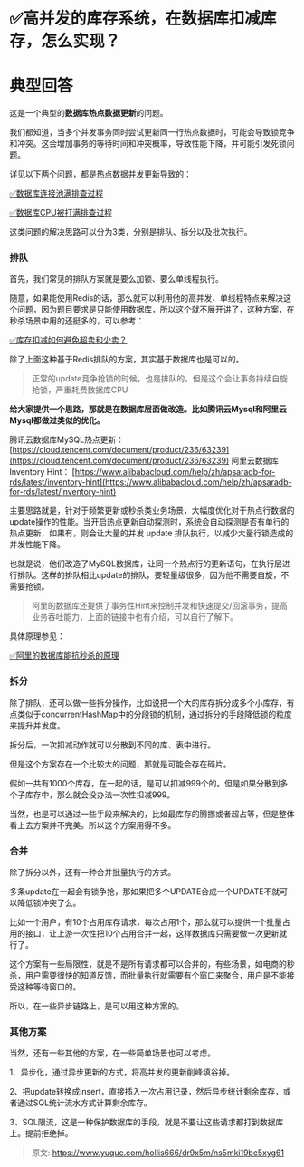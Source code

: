 # ✅高并发的库存系统，在数据库扣减库存，怎么实现？


# 典型回答

这是一个典型的**数据库热点数据更新**的问题。

我们都知道，当多个并发事务同时尝试更新同一行热点数据时，可能会导致锁竞争和冲突。这会增加事务的等待时间和冲突概率，导致性能下降，并可能引发死锁问题。

详见以下两个问题，都是热点数据并发更新导致的：

[✅数据库连接池满排查过程](https://www.yuque.com/hollis666/dr9x5m/dlz4xagyghoys4p8?view=doc_embed)

[✅数据库CPU被打满排查过程](https://www.yuque.com/hollis666/dr9x5m/yhfy70xlf7kegk0s?view=doc_embed)


这类问题的解决思路可以分为3类，分别是排队、拆分以及批次执行。


### 排队
首先，我们常见的排队方案就是要么加锁、要么单线程执行。

随意，如果能使用Redis的话，那么就可以利用他的高并发、单线程特点来解决这个问题，因为题目要求是只能使用数据库，所以这个就不展开讲了，这种方案，在秒杀场景中用的还挺多的，可以参考：

[✅库存扣减如何避免超卖和少卖？](https://www.yuque.com/hollis666/dr9x5m/qpnna44eczny06z7?view=doc_embed)

除了上面这种基于Redis排队的方案，其实基于数据库也是可以的。

> 正常的update竞争抢锁的时候，也是排队的，但是这个会让事务持续自旋抢锁，严重耗费数据库CPU


**给大家提供一个思路，那就是在数据库层面做改造。比如腾讯云Mysql和阿里云Mysql都做过类似的优化。**

腾讯云数据库MySQL热点更新： [https://cloud.tencent.com/document/product/236/63239](https://cloud.tencent.com/document/product/236/63239)
阿里云数据库Inventory Hint： [https://www.alibabacloud.com/help/zh/apsaradb-for-rds/latest/inventory-hint](https://www.alibabacloud.com/help/zh/apsaradb-for-rds/latest/inventory-hint)

主要思路就是，针对于频繁更新或秒杀类业务场景，大幅度优化对于热点行数据的update操作的性能。当开启热点更新自动探测时，系统会自动探测是否有单行的热点更新，如果有，则会让大量的并发 update 排队执行，以减少大量行锁造成的并发性能下降。

也就是说，他们改造了MySQL数据库，让同一个热点行的更新语句，在执行层进行排队。这样的排队相比update的排队，要轻量级很多，因为他不需要自旋，不需要抢锁。

> 阿里的数据库还提供了事务性Hint来控制并发和快速提交/回滚事务，提高业务吞吐能力，上面的链接中也有介绍，可以自行了解下。


具体原理参见：

[✅阿里的数据库能抗秒杀的原理](https://www.yuque.com/hollis666/dr9x5m/gwg64tg0g107wgz3?view=doc_embed)


### 拆分

除了排队，还可以做一些拆分操作，比如说把一个大的库存拆分成多个小库存，有点类似于concurrentHashMap中的分段锁的机制，通过拆分的手段降低锁的粒度来提升并发度。

拆分后，一次扣减动作就可以分散到不同的库、表中进行。

但是这个方案存在一个比较大的问题，那就是可能会存在碎片。

假如一共有1000个库存，在一起的话，是可以扣减999个的。但是如果分散到多个子库存中，那么就会没办法一次性扣减999。

当然，也是可以通过一些手段来解决的，比如最库存的腾挪或者超占等，但是整体看上去方案并不完美。所以这个方案用得不多。



### 合并

除了拆分以外，还有一种合并批量执行的方式。

多条update在一起会有锁争抢，那如果把多个UPDATE合成一个UPDATE不就可以降低锁冲突了么。

比如一个用户，有10个占用库存请求，每次占用1个，那么就可以提供一个批量占用的接口，让上游一次性把10个占用合并一起，这样数据库只需要做一次更新就行了。

这个方案有一些局限性，就是不是所有请求都可以合并的，有些场景，如电商的秒杀，用户需要很快的知道反馈，而批量执行就需要有个窗口来聚合，用户是不能接受这种等待窗口的。

所以，在一些异步链路上，是可以用这种方案的。


### 其他方案

当然，还有一些其他的方案，在一些简单场景也可以考虑。

1、异步化，通过异步更新的方式，将高并发的更新削峰填谷掉。

2、把update转换成insert，直接插入一次占用记录，然后异步统计剩余库存，或者通过SQL统计流水方式计算剩余库存。

3、SQL限流，这是一种保护数据库的手段，就是不要让这些请求都打到数据库上。提前拒绝掉。


> 原文: <https://www.yuque.com/hollis666/dr9x5m/ns5mki19bc5xyg61>
